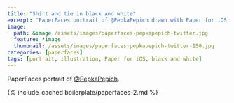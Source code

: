 ```yaml
---
title: "Shirt and tie in black and white"
excerpt: "PaperFaces portrait of @PepkaPepich drawn with Paper for iOS on an iPad."
image: 
  path: &image /assets/images/paperfaces-pepkapepich-twitter.jpg 
  feature: *image
  thumbnail: /assets/images/paperfaces-pepkapepich-twitter-150.jpg
categories: [paperfaces]
tags: [portrait, illustration, Paper for iOS, black and white]
---
```


PaperFaces portrait of [@PepkaPepich](https://twitter.com/PepkaPepich).

{% include_cached boilerplate/paperfaces-2.md %}
